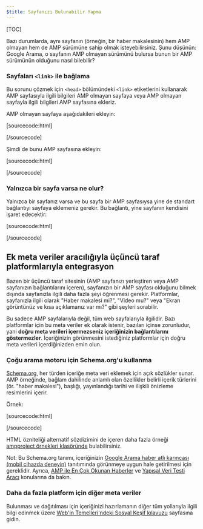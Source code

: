 ```yaml
---
$title: Sayfanızı Bulunabilir Yapma
---
```


[TOC]

Bazı durumlarda, aynı sayfanın (örneğin, bir haber makalesinin) hem AMP olmayan hem de AMP sürümüne sahip olmak isteyebilirsiniz. Şunu düşünün: Google Arama, o sayfanın AMP olmayan sürümünü bulursa bunun bir AMP sürümünün olduğunu nasıl bilebilir?

### Sayfaları `<link>` ile bağlama

Bu sorunu çözmek için `<head>` bölümündeki `<link>` etiketlerini kullanarak AMP sayfasıyla ilgili bilgileri AMP olmayan sayfaya veya AMP olmayan sayfayla ilgili bilgileri AMP sayfasına ekleriz.

AMP olmayan sayfaya aşağıdakileri ekleyin:

[sourcecode:html]
<link rel="amphtml" href="https://www.example.com/url/to/amp/document.html">
[/sourcecode]

Şimdi de bunu AMP sayfasına ekleyin:

[sourcecode:html]
<link rel="canonical" href="https://www.example.com/url/to/full/document.html">
[/sourcecode]

### Yalnızca bir sayfa varsa ne olur?

Yalnızca bir sayfanız varsa ve bu sayfa bir AMP sayfasıysa yine de standart bağlantıyı sayfaya eklemeniz gerekir. Bu bağlantı, yine sayfanın kendisini işaret edecektir:

[sourcecode:html]
<link rel="canonical" href="https://www.example.com/url/to/amp/document.html">
[/sourcecode]

## Ek meta veriler aracılığıyla üçüncü taraf platformlarıyla entegrasyon

Bazen bir üçüncü taraf sitesinin (AMP sayfanızı yerleştiren veya AMP sayfanızın bağlantılarını içeren), sayfanızın bir AMP sayfası olduğunu bilmek dışında sayfanızla ilgili daha fazla şeyi öğrenmesi gerekir. Platformlar, sayfanızla ilgili olarak "Haber makalesi mi?", "Video mu?" veya "Ekran görüntünüz ve kısa açıklamanız var mı?" gibi şeyleri sorabilir.

Bu sadece AMP sayfalarıyla değil, tüm web sayfalarıyla ilgilidir. Bazı platformlar için bu meta veriler ek olarak istenir, bazıları içinse zorunludur, yani **doğru meta verileri içermezseniz içeriğinizin bağlantılarını göstermezler**. İçeriğinizin görünmesini istediğiniz platformlar için doğru meta verileri içerdiğinizden emin olun.

### Çoğu arama motoru için Schema.org'u kullanma

[Schema.org](http://schema.org/), her türden içeriğe meta veri eklemek için açık sözlükler sunar. AMP örneğinde, bağlam dahilinde anlamlı olan özellikler belirli içerik türlerini (ör. "haber makalesi"), başlığı, yayınlandığı tarihi ve ilişkili önizleme resimlerini içerir.

Örnek:

[sourcecode:html]
<script type="application/ld+json">
  {
    "@context": "http://schema.org",
    "@type": "NewsArticle",
    "mainEntityOfPage": "http://cdn.ampproject.org/article-metadata.html",
    "headline": "Lorem Ipsum",
    "datePublished": "1907-05-05T12:02:41Z",
    "dateModified": "1907-05-05T12:02:41Z",
    "description": "The Catiline Orations continue to beguile engineers and designers alike -- but can it stand the test of time?",
    "author": {
      "@type": "Person",
      "name": "Jordan M Adler"
    },
    "publisher": {
      "@type": "Organization",
      "name": "Google",
      "logo": {
        "@type": "ImageObject",
        "url": "http://cdn.ampproject.org/logo.jpg",
        "width": 600,
        "height": 60
      }
    },
    "image": {
      "@type": "ImageObject",
      "url": "http://cdn.ampproject.org/leader.jpg",
      "height": 2000,
      "width": 800
    }
  }
</script>
[/sourcecode]

HTML özniteliği alternatif sözdizimini de içeren daha fazla örneği [ampproject örnekleri klasöründe](https://github.com/ampproject/amphtml/tree/master/examples/metadata-examples) bulabilirsiniz.

Not: Bu Schema.org tanımı, içeriğinizin [Google Arama haber atlı karıncası (mobil cihazda deneyin)](https://g.co/ampdemo) tanıtımında görünmeye uygun hale getirilmesi için gereklidir.
Ayrıca, [AMP ile En Çok Okunan Haberler](https://developers.google.com/structured-data/carousels/top-stories) ve [Yapısal Veri Testi Aracı](https://developers.google.com/structured-data/testing-tool/) konularına da bakın.

### Daha da fazla platform için diğer meta veriler

Bulunması ve dağıtılması için içeriğinizi hazırlamanın diğer tüm yollarıyla ilgili bilgi edinmek üzere [Web'in Temelleri'ndeki Sosyal Keşif kılavuzu](https://developers.google.com/web/fundamentals/discovery-and-monetization/social-discovery/) sayfasına gidin.
